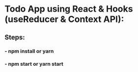 # Todo App using React & Hooks (useReducer & Context API): 

## Steps:
### - npm install or yarn
### - npm start or yarn start

 
 
 
